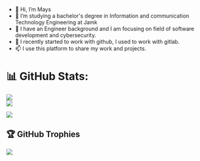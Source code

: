- 👋 Hi, I’m Mays 
- 👀 I’m studying a bachelor's degree in Information and communication Technology Engineering at Jamk
- 🌱 I have an Engineer background  and I am focusing on field of software development and cybersecurity.
- 💞️ I recently started to work with github, I used to work with gitlab.
- 📫 I use this platform to share my work and projects.

 
# 📊 GitHub Stats:
![](https://github-readme-stats.vercel.app/api?username=Mays-M&theme=radical&hide_border=true&include_all_commits=true&count_private=true)
<br/>
![](https://github-readme-streak-stats.herokuapp.com/?user=Mays-M&theme=radical&hide_border=true)<br/>

![](https://github-readme-stats.vercel.app/api/top-langs/?username=Mays-M&theme=radical&hide_border=true&include_all_commits=true&count_private=true&layout=compact)




 ## 🏆 GitHub Trophies
![](https://github-profile-trophy.vercel.app/?username=Mays-M&theme=discord&no-frame=false&no-bg=true&margin-w=4)


